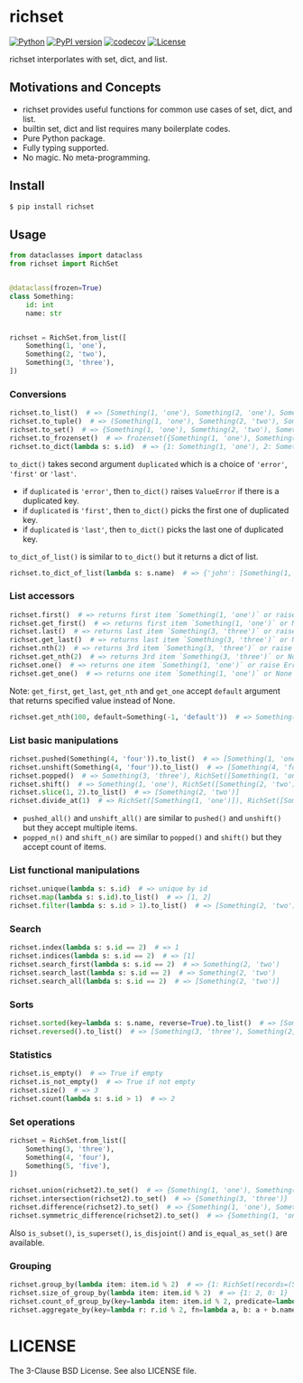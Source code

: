 # richset

[![Python](https://img.shields.io/pypi/pyversions/richset.svg)](https://badge.fury.io/py/richset)
[![PyPI version](https://img.shields.io/pypi/v/richset.svg)](https://pypi.python.org/pypi/richset/)
[![codecov](https://codecov.io/gh/kitsuyui/python-richset/branch/main/graph/badge.svg?token=LH210UT9Q0)](https://codecov.io/gh/kitsuyui/python-richset)
[![License](https://img.shields.io/badge/License-BSD%203--Clause-blue.svg)](https://opensource.org/licenses/BSD-3-Clause)

richset interporlates with set, dict, and list.

## Motivations and Concepts

- richset provides useful functions for common use cases of set, dict, and list.
- builtin set, dict and list requires many boilerplate codes.
- Pure Python package.
- Fully typing supported.
- No magic. No meta-programming.

## Install

```sh
$ pip install richset
```

## Usage

```python
from dataclasses import dataclass
from richset import RichSet


@dataclass(frozen=True)
class Something:
    id: int
    name: str


richset = RichSet.from_list([
    Something(1, 'one'),
    Something(2, 'two'),
    Something(3, 'three'),
])
```

### Conversions

```python
richset.to_list()  # => [Something(1, 'one'), Something(2, 'one'), Something(3, 'three')]
richset.to_tuple()  # => (Something(1, 'one'), Something(2, 'two'), Something(3, 'three'))
richset.to_set()  # => {Something(1, 'one'), Something(2, 'two'), Something(3, 'three')}
richset.to_frozenset()  # => frozenset({Something(1, 'one'), Something(2, 'two'), Something(3, 'three')})
richset.to_dict(lambda s: s.id)  # => {1: Something(1, 'one'), 2: Something(2, 'two'), 3: Something(3, 'three')}
```

`to_dict()` takes second argument `duplicated` which is a choice of `'error'`, `'first'` or `'last'`.

- if `duplicated` is `'error'`, then `to_dict()` raises `ValueError` if there is a duplicated key.
- if `duplicated` is `'first'`, then `to_dict()` picks the first one of duplicated key.
- if `duplicated` is `'last'`, then `to_dict()` picks the last one of duplicated key.

`to_dict_of_list()` is similar to `to_dict()` but it returns a dict of list.

```python
richset.to_dict_of_list(lambda s: s.name)  # => {'john': [Something(1, 'john'), Something(2, 'john')], 'jane': [Something(3, 'jane')]}
```

### List accessors

```python
richset.first()  # => returns first item `Something(1, 'one')` or raise Error (if empty)
richset.get_first()  # => returns first item `Something(1, 'one')` or None (if empty)
richset.last()  # => returns last item `Something(3, 'three')` or raise Error (if empty)
richset.get_last()  # => returns last item `Something(3, 'three')` or None (if empty)
richset.nth(2)  # => returns 3rd item `Something(3, 'three')` or raise Error (if empty)
richset.get_nth(2)  # => returns 3rd item `Something(3, 'three')` or None (if empty)
richset.one()  # => returns one item `Something(1, 'one')` or raise Error (if empty)
richset.get_one()  # => returns one item `Something(1, 'one')` or None (if empty)
```

Note: `get_first`, `get_last`, `get_nth` and `get_one` accept `default` argument that returns specified value instead of None.

```python
richset.get_nth(100, default=Something(-1, 'default'))  # => Something(-1, 'default')
```

### List basic manipulations

```python
richset.pushed(Something(4, 'four')).to_list()  # => [Something(1, 'one'), Something(2, 'two'), Something(3, 'three'), Something(4, 'four')]
richset.unshift(Something(4, 'four')).to_list()  # => [Something(4, 'four'), Something(1, 'one'), Something(2, 'two'), Something(3, 'three')]
richset.popped()  # => Something(3, 'three'), RichSet([Something(1, 'one'), Something(2, 'two')])
richset.shift()  # => Something(1, 'one'), RichSet([Something(2, 'two'), Something(3, 'three')])
richset.slice(1, 2).to_list()  # => [Something(2, 'two')]
richset.divide_at(1)  # => RichSet([Something(1, 'one')]), RichSet([Something(2, 'two'), Something(3, 'three')])
```

- `pushed_all()` and `unshift_all()` are similar to `pushed()` and `unshift()` but they accept multiple items.
- `popped_n()` and `shift_n()` are similar to `popped()` and `shift()` but they accept count of items.

### List functional manipulations

```python
richset.unique(lambda s: s.id)  # => unique by id
richset.map(lambda s: s.id).to_list()  # => [1, 2]
richset.filter(lambda s: s.id > 1).to_list()  # => [Something(2, 'two'), Something(3, 'three')]
```

### Search

```python
richset.index(lambda s: s.id == 2)  # => 1
richset.indices(lambda s: s.id == 2)  # => [1]
richset.search_first(lambda s: s.id == 2)  # => Something(2, 'two')
richset.search_last(lambda s: s.id == 2)  # => Something(2, 'two')
richset.search_all(lambda s: s.id == 2)  # => [Something(2, 'two')]
```

### Sorts

```python
richset.sorted(key=lambda s: s.name, reverse=True).to_list()  # => [Something(2, 'two'), Something(3, 'three'), Something(1, 'one')]
richset.reversed().to_list()  # => [Something(3, 'three'), Something(2, 'two'), Something(1, 'one')]
```

### Statistics

```python
richset.is_empty()  # => True if empty
richset.is_not_empty()  # => True if not empty
richset.size()  # => 3
richset.count(lambda s: s.id > 1)  # => 2
```

### Set operations

```python
richset = RichSet.from_list([
    Something(3, 'three'),
    Something(4, 'four'),
    Something(5, 'five'),
])
```

```python
richset.union(richset2).to_set()  # => {Something(1, 'one'), Something(2, 'two'), Something(3, 'three'), Something(4, 'four'), Something(5, 'five')}
richset.intersection(richset2).to_set()  # => {Something(3, 'three')}
richset.difference(richset2).to_set()  # => {Something(1, 'one'), Something(2, 'two')}
richset.symmetric_difference(richset2).to_set()  # => {Something(1, 'one'), Something(2, 'two'), Something(4, 'four'), Something(5, 'five')}
```

Also `is_subset()`, `is_superset()`, `is_disjoint()` and `is_equal_as_set()` are available.

### Grouping

```python
richset.group_by(lambda item: item.id % 2)  # => {1: RichSet(records=(Something(id=1, name='one'), Something(id=3, name='three'))), 0: RichSet(records=(Something(id=2, name='two'),))}
richset.size_of_group_by(lambda item: item.id % 2)  # => {1: 2, 0: 1}
richset.count_of_group_by(key=lambda item: item.id % 2, predicate=lambda item: item.name.startswith('t'))  # => {1: 1, 0: 1}
richset.aggregate_by(key=lambda r: r.id % 2, fn=lambda a, b: a + b.name, initial='')  # => {1: 'onethree', 0: 'two'}
```

# LICENSE

The 3-Clause BSD License. See also LICENSE file.
